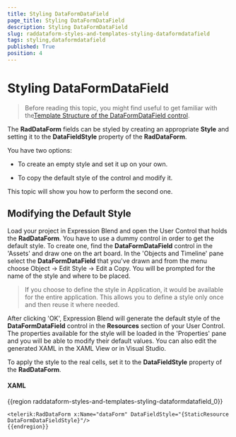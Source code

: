 ```yaml
---
title: Styling DataFormDataField
page_title: Styling DataFormDataField
description: Styling DataFormDataField
slug: raddataform-styles-and-templates-styling-dataformdatafield
tags: styling,dataformdatafield
published: True
position: 4
---
```


# Styling DataFormDataField



> Before reading this topic, you might find useful to get familiar with the[Template Structure of the DataFormDataField  control](D30D9A7D-C51D-4EF8-B58D-C0DC967FCB41#DataFormDataField).
        

The __RadDataForm__ fields can be styled by creating an appropriate __Style__ and setting it to the __DataFieldStyle__ property of the __RadDataForm__.
        

You have two options:
        

* To create an empty style and set it up on your own.

* To copy the default style of the control and modify it.

This topic will show you how to perform the second one.

## Modifying the Default Style

Load your project in Expression Blend and open the User Control that holds the __RadDataForm__.  You have to use a dummy control in order to get the default style. To create one, find the __DataFormDataField__ control in the 'Assets'  and draw one on the art board. In the 'Objects and Timeline' pane select the __DataFormDataField__ that you've drawn and from the menu choose  Object -> Edit Style -> Edit a Copy. You will be prompted for the name of the style and where to be placed.
        

>If you choose to define the style in Application, it would be available for the entire application. This allows you to define a style only once and then reuse it where needed.
        

After clicking 'OK', Expression Blend will generate the default style of the __DataFormDataField__ control in the __Resources__ section of your User Control. The properties available for the style will be loaded in the 'Properties' pane and you will be able to modify their default values. You can also edit the generated XAML in the XAML View or in Visual Studio.

To apply the style to the real cells, set it to the __DataFieldStyle__ property of the __RadDataForm__.



#### __XAML__

{{region raddataform-styles-and-templates-styling-dataformdatafield_0}}

	<telerik:RadDataForm x:Name="dataForm" DataFieldStyle="{StaticResource DataFormDataFieldStyle}"/>
	{{endregion}}


